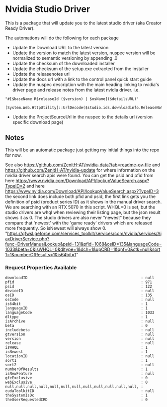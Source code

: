 # Nvidia Studio Driver

This is a package that will update you to the latest studio driver (aka Creator Ready Driver).

The automations will do the following for each package

  - Update the Download URL to the latest version
  - Update the version to match the latest version, nuspec version will be normalized to semantic versioning by appending .0
  - Update the checksum of the downloaded installer
  - Update the checksum of the setup.exe extracted from the installer
  - Update the releasenotes url
  - Update the docs url with a link to the control panel quick start guide
  - Update the nuspec description with the main heading linking to nvidia's driver page and release notes from the latest nvidia driver. i.e. 
  
```
"#[$baseName R$releaseId ($version) | $osName]($detailsURL)"

[System.Web.HttpUtility]::UrlDecode($studio.ids.downloadinfo.ReleaseNotes)
```
  - Update the ProjectSourceUrl in the nuspec to the details url (version specific download page)



## Notes

This will be an automatic package just getting my initial things into the repo for now. 

See also https://github.com/ZenitH-AT/nvidia-data?tab=readme-ov-file and https://github.com/ZenitH-AT/nvidia-update for where information on the nvidia driver search apis were found.
You can get the psid and pfid from here https://www.nvidia.com/Download/API/lookupValueSearch.aspx?TypeID=2 and here https://www.nvidia.com/Download/API/lookupValueSearch.aspx?TypeID=3 the second link does include both pfid and psid, the first link gets you the definition of psid (product series ID) as it shows in the manual driver search.
We are searching with an RTX 5070 in this script. WHQL=0 is set, but the studio drivers are whql when reviewing their listing page, but the json result shows it as 0. The studio drivers are also never "newest" because they compare that 'newest' with the 'game ready' drivers which are released more frequently. So isNewest will always show 0.
"https://gfwsl.geforce.com/services_toolkit/services/com/nvidia/services/AjaxDriverService.php?func=DriverManualLookup&psid=131&pfid=1068&osID=135&languageCode=1033&beta=0&isWHQL=0&dltype=1&dch=1&upCRD=1&qnf=0&ctk=null&sort1=1&numberOfResults=1&is64bit=1"

### Request Properties Available

```
downloadID                                                   : null
pfid                                                         : 971
psid                                                         : 122
deviceID                                                     : null
osID                                                         : 135
osCode                                                       : null
is64bit                                                      : 1
languageID                                                   : 1
languageCode                                                 : 1033
dltype                                                       : 1
isArchive                                                    : null
beta                                                         : 0
includebeta                                                  : null
gtversion                                                    : null
version                                                      : null
release                                                      : null
isWHQL                                                       : 1
isNewest                                                     : 1
locationID                                                   : null
sort1                                                        : 1
sort2                                                        : null
numberOfResults                                              : 1
isNewFeature                                                 : null
gfeExclusive                                                 : 0
webExclusive                                                 : 0
null,null,null,null,null,null,null,null,null,null,null,null, : 
cudaToolkitID                                                : null
theSystemIsDc                                                : 1
theUserRequestedCRD                                          : 0
```
